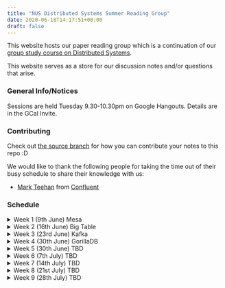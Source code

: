 ```yaml
---
title: "NUS Distributed Systems Summer Reading Group"
date: 2020-06-18T14:17:51+08:00
draft: false
---
```



This website hosts our paper reading group which is a continuation of our [group study course on Distributed Systems](./notes/1920s2_course_info/).

This website serves as a store for our discussion notes and/or questions that arise.

### General Info/Notices

Sessions are held Tuesday 9.30-10.30pm on Google Hangouts. Details are in the GCal Invite.

### Contributing

Check out [the source
branch](https://github.com/nusdistsys/nusdistsys.github.io/tree/source)
for how you can contribute your notes to this repo :D

We would like to thank the following people for taking the time out of their busy schedule to share their knowledge with us:
- [Mark Teehan](https://www.linkedin.com/in/mark-teehan-0940691/) from [Confluent](https://www.confluent.io/blog)

### Schedule

<details class="pt-2">
<summary class="dropdown">Week 1 (9th June) Mesa</summary>

**Paper 1:** [Mesa](https://static.googleusercontent.com/media/research.google.com/en//pubs/archive/42851.pdf)

</details>
<details class="pt-2">

<summary class="dropdown">Week 2 (16th June) Big Table</summary>

**Paper 2:** [Big Table](https://research.google/pubs/pub42851/)


</details>
<details class="pt-2">
<summary class="dropdown">Week 3 (23rd June) Kafka</summary>

**Paper 3:** [Kafka](http://notes.stephenholiday.com/Kafka.pdf)


<Person One>
Wei Neng

<Person Two>
Julius


</details>

<details class="pt-2">
<summary class="dropdown">Week 4 (30th June) GorillaDB</summary>

**Paper 4:** [Gorilla](https://www.vldb.org/pvldb/vol8/p1816-teller.pdf)

<Person One>
Shao Wei
<Person Two>
Julius


</details>

<details class="pt-2">
<summary class="dropdown">Week 5 (30th June) TBD</summary>

<Person One>
TBD
<Person Two>
TBD


</details>
<details class="pt-2">
<summary class="dropdown">Week 6 (7th July) TBD</summary>

<Person One>
TBD
<Person Two>
TBD

</details>

<details class="pt-2">
<summary class="dropdown">Week 7 (14th July) TBD</summary>

<Person One>
TBD
<Person Two>
TBD

</details>
<details class="pt-2">

<summary class="dropdown">Week 8 (21st July) TBD</summary>

<Person One>
TBD
<Person Two>
TBD
</details>
<details class="pt-2">

<summary class="dropdown">Week 9 (28th July) TBD</summary>

<Person One>
TBD
<Person Two>
TBD


</details>








